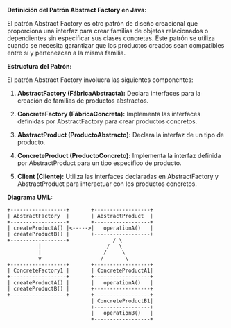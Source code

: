 **Definición del Patrón Abstract Factory en Java:**

El patrón Abstract Factory es otro patrón de diseño creacional que proporciona una interfaz para crear familias de objetos relacionados o dependientes sin especificar sus clases concretas. Este patrón se utiliza cuando se necesita garantizar que los productos creados sean compatibles entre sí y pertenezcan a la misma familia.

**Estructura del Patrón:**

El patrón Abstract Factory involucra las siguientes componentes:

1. **AbstractFactory (FábricaAbstracta):** Declara interfaces para la creación de familias de productos abstractos.

2. **ConcreteFactory (FábricaConcreta):** Implementa las interfaces definidas por AbstractFactory para crear productos concretos.

3. **AbstractProduct (ProductoAbstracto):** Declara la interfaz de un tipo de producto.

4. **ConcreteProduct (ProductoConcreto):** Implementa la interfaz definida por AbstractProduct para un tipo específico de producto.

5. **Client (Cliente):** Utiliza las interfaces declaradas en AbstractFactory y AbstractProduct para interactuar con los productos concretos.

**Diagrama UML:**

```plaintext
+------------------+       +------------------+
| AbstractFactory  |       | AbstractProduct  |
+------------------+       +------------------+
| createProductA() |<----->|   operationA()   |
| createProductB() |       +------------------+
+------------------+              / \
          |                     /   \
          |                    /     \
          v                   /       \
+------------------+       +------------------+
| ConcreteFactory1 |       | ConcreteProductA1|
+------------------+       +------------------+
| createProductA() |       |   operationA()   |
| createProductB() |       +------------------+
+------------------+       +------------------+
                           | ConcreteProductB1|
                           +------------------+
                           |   operationB()   |
                           +------------------+
```

